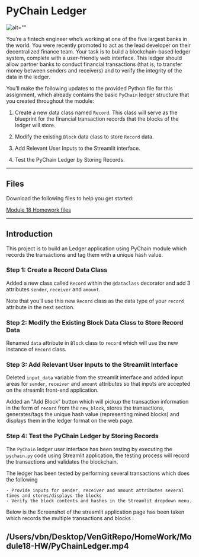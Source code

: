 # PyChain Ledger

![alt=""](Images/application-image.png)

You’re a fintech engineer who’s working at one of the five largest banks in the world. You were recently promoted to act as the lead developer on their decentralized finance team. Your task is to build a blockchain-based ledger system, complete with a user-friendly web interface. This ledger should allow partner banks to conduct financial transactions (that is, to transfer money between senders and receivers) and to verify the integrity of the data in the ledger.

You’ll make the following updates to the provided Python file for this assignment, which already contains the basic `PyChain` ledger structure that you created throughout the module:

1. Create a new data class named `Record`. This class will serve as the blueprint for the financial transaction records that the blocks of the ledger will store.

2. Modify the existing `Block` data class to store `Record` data.

3. Add Relevant User Inputs to the Streamlit interface.

4. Test the PyChain Ledger by Storing Records.

---
## Files

Download the following files to help you get started:

[Module 18 Homework files](Starter_Code/pychain.py)

---

## Introduction

This project is to build an Ledger application using PyChain module which records the transactions and tag them with a unique hash value.

### Step 1: Create a Record Data Class

Added a new class called `Record` within the `@dataclass` decorator and add 3 attributes `sender`, `receiver` and `amount`.

Note that you’ll use this new `Record` class as the data type of your `record` attribute in the next section.

### Step 2: Modify the Existing Block Data Class to Store Record Data

Renamed `data` attribute in `Block` class to `record` which will use the new instance of `Record` class.

### Step 3: Add Relevant User Inputs to the Streamlit Interface

Deleted `input_data` variable from the streamlit interface and added input areas for `sender`, `receiver` and `amount` attributes so that inputs are accepted on the streamlit front-end application.

Added an "Add Block" button which will pickup the transaction information in the form of `record` from the `new_block`, stores the transactions, generates/tags the unique hash value (representing mined blocks) and displays them in the ledger format on the web page.

### Step 4: Test the PyChain Ledger by Storing Records

The `PyChain` ledger user interface has been testing by executing the `pychain.py` code using Streamlit application, the testing process will record the transactions and validates the blockchain.

The ledger has been tested by performing several transactions which does the following

    - Provide inputs for sender, receiver and amount attributes several times and stores/displays the blocks 
    - Verify the block contents and hashes in the Streamlit dropdown menu. 

Below is the Screenshot of the streamlit application page has been taken which records the multiple transactions and blocks :

/Users/vbn/Desktop/VenGitRepo/HomeWork/Module18-HW/PyChainLedger.mp4
---
